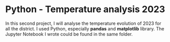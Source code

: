 # Python - Temperature analysis 2023
In this second project, I will analyse the temperature evolution of 2023 for all the district. I used Python, especially **pandas** and **matplotlib** library. The Jupyter Notebook I wrote could be found in the same folder. 
